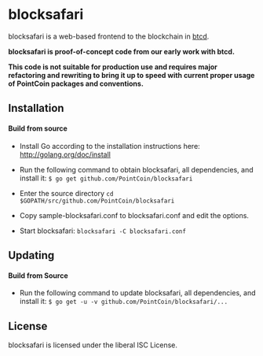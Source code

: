 blocksafari
===========

blocksafari is a web-based frontend to the blockchain in [btcd](https://github.com/PointCoin/btcd).

**blocksafari is proof-of-concept code from our early work with
  btcd.**

**This code is not suitable for production use and requires major
  refactoring and rewriting to bring it up to speed with current
  proper usage of PointCoin packages and conventions.**

## Installation

#### Build from source

- Install Go according to the installation instructions here:
  http://golang.org/doc/install

- Run the following command to obtain blocksafari, all dependencies, and install it:
  ```$ go get github.com/PointCoin/blocksafari```

- Enter the source directory
  ```cd $GOPATH/src/github.com/PointCoin/blocksafari```

- Copy sample-blocksafari.conf to blocksafari.conf and edit the options.

- Start blocksafari:
  ```blocksafari -C blocksafari.conf```

## Updating

#### Build from Source

- Run the following command to update blocksafari, all dependencies, and install it:
  ```$ go get -u -v github.com/PointCoin/blocksafari/...```

## License

blocksafari is licensed under the liberal ISC License.
